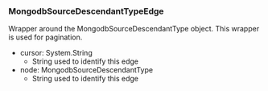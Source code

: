 ### MongodbSourceDescendantTypeEdge
Wrapper around the MongodbSourceDescendantType object. This wrapper is used for pagination.

- cursor: System.String
  - String used to identify this edge
- node: MongodbSourceDescendantType
  - String used to identify this edge
